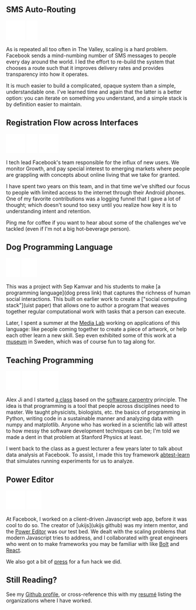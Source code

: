 ## SMS Auto-Routing
![facebook](/img/f.png) ![mobile](/img/phone.png)

As is repeated all too often in The Valley, scaling is a hard problem. Facebook sends a mind-numbing number of SMS messages to people every day around the world. I led the effort to re-build the system that chooses a route such that it improves delivery rates and provides transparency into how it operates.

It is much easier to build a complicated, opaque system than a simple, understandable one. I've learned time and again that the latter is a better option: you can iterate on something you understand, and a simple stack is by definition easier to maintain.

## Registration Flow across Interfaces
![facebook](/img/f.png) ![mobile](/img/phone.png) ![data analysis](/img/data.png)

I tech lead Facebook's team responsible for the influx of new users. We monitor Growth, and pay special interest to emerging markets where people are grappling with concepts about online living that we take for granted.

I have spent two years on this team, and in that time we've shifted our focus to people with limited access to the internet through their Android phones. One of my favorite contributions was a logging funnel that I gave a lot of thought; which doesn't sound too sexy until you realize how key it is to understanding intent and retention.

Ping me for coffee if you want to hear about some of the challenges we've tackled (even if I'm not a big hot-beverage person).

## Dog Programming Language
![human](/img/person.png) ![research](/img/lab.png)

This was a project with Sep Kamvar and his students to make [a programming language](dog press link) that captures the richness of human social interactions. This built on earlier work to create a ["social computing stack"](uist paper) that allows one to author a program that weaves together regular computational work with tasks that a person can execute.

Later, I spent a summer at the [Media Lab](https://www.media.mit.edu) working on applications of this language: like people coming together to create a piece of artwork, or help each other learn a new skill. Sep even exhibited some of this work at a [museum](skissernas) in Sweden, which was of course fun to tag along for.

## Teaching Programming
![open source](/img/code.png) ![research](/img/lab.png) ![data analysis](/img/data.png)

Alex Ji and I started [a class](https://physics91si.stanford.edu) based on the [software carpentry](https://software-carpentry.org/) principle. The idea is that programming is a tool that people across disciplines need to master. We taught physicists, biologists, etc. the basics of programming in Python, writing code in a sustainable manner and analyzing data with numpy and matplotlib. Anyone who has worked in a scientific lab will attest to how messy the software development techniques can be; I'm told we made a dent in that problem at Stanford Physics at least.

I went back to the class as a guest lecturer a few years later to talk about data analysis at Facebook. To assist, I made this toy framework [abtest-learn](https://github.com/zahanm/abtest-learn) that simulates running experiments for us to analyze.

## Power Editor
![facebook](/img/f.png) ![open source](/img/code.png)

At Facebook, I worked on a client-driven Javascript web app, before it was cool to do so. The creator of [ukijs](ukijs github) was my intern mentor, and the [Power Editor](http://www.facebook.com/ads/manage/powereditor) was our test bed. We dealt with the scaling problems that modern Javascript tries to address, and I collaborated with great engineers who went on to make frameworks you may be familiar with like [Bolt](boltjs) and [React](reactjs).

We also got a bit of [press](http://techcrunch.com/2011/07/01/facebook-circles/) for a fun hack we did.

## Still Reading?

See my [Github profile](https://github.com/zahanm), or cross-reference this with my [resumé](/resume.html) listing the organizations where I have worked.
